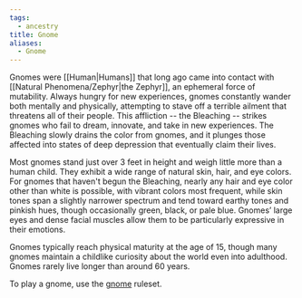 ```yaml
---
tags:
  - ancestry
title: Gnome
aliases:
  - Gnome
---
```


Gnomes were [[Human|Humans]] that long ago came into contact with [[Natural Phenomena/Zephyr|the Zephyr]], an ephemeral force of mutability. Always hungry for new experiences, gnomes constantly wander both mentally and physically, attempting to stave off a terrible ailment that threatens all of their people. This affliction -- the Bleaching -- strikes gnomes who fail to dream, innovate, and take in new experiences. The Bleaching slowly drains the color from gnomes, and it plunges those affected into states of deep depression that eventually claim their lives.

Most gnomes stand just over 3 feet in height and weigh little more than a human child. They exhibit a wide range of natural skin, hair, and eye colors. For gnomes that haven't begun the Bleaching, nearly any hair and eye color other than white is possible, with vibrant colors most frequent, while skin tones span a slightly narrower spectrum and tend toward earthy tones and pinkish hues, though occasionally green, black, or pale blue. Gnomes’ large eyes and dense facial muscles allow them to be particularly expressive in their emotions.

Gnomes typically reach physical maturity at the age of 15, though many gnomes maintain a childlike curiosity about the world even into adulthood. Gnomes rarely live longer than around 60 years.

To play a gnome, use the [gnome](https://2e.aonprd.com/Ancestries.aspx?ID=3) ruleset.